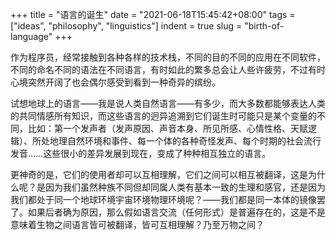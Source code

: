 +++
title = "语言的诞生"
date = "2021-06-18T15:45:42+08:00"
tags = ["ideas", "philosophy", "linguistics"]
indent = true
slug = "birth-of-language"
+++

作为程序员，经常接触到各种各样的技术栈，不同的目的不同的应用在不同软件，不同的命名不同的语法在不同语言，有时如此的繁多总会让人些许疲劳，不过有时心境突然开阔了也会偶尔感受到看到一种奇异的缤纷。

试想地球上的语言——我是说人类自然语言——有多少，而大多数都能够表达人类的共同情感所有知识，而这些语言的迥异追溯到它们诞生时可能只是某个变量的不同，比如：第一个发声者（发声原因、声音本身、所见所感、心情性格、天赋逻辑）、所处地理自然环境和事件、每一个体的各种奇怪发声、每个时期的社会流行发音……这些很小的差异发展到现在，变成了种种相互独立的语言。

更神奇的是，它们的使用者却可以互相理解，它们之间可以相互被翻译，这是为什么呢？是因为我们虽然种族不同但却同属人类有基本一致的生理和感官，还是因为我们都处于同一个地球环境宇宙环境物理环境呢？——我们都是同一本体的镜像罢了。如果后者确为原因，那么假如语言交流（任何形式）是普遍存在的，这是不是意味着生物之间语言皆可被翻译，皆可互相理解？乃至万物之间？
